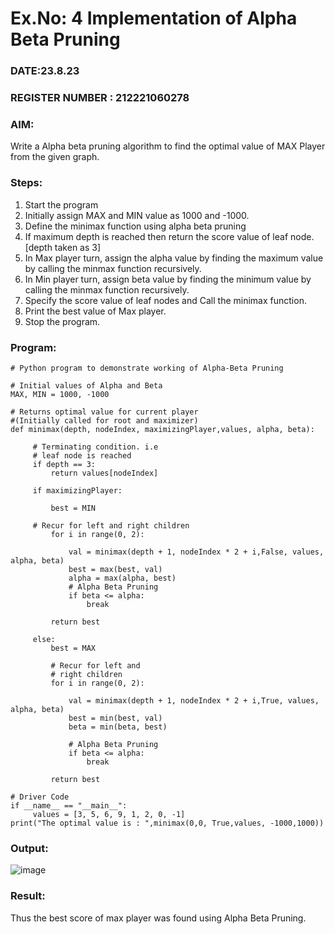 # Ex.No: 4   Implementation of Alpha Beta Pruning 
### DATE:23.8.23                                                                            
### REGISTER NUMBER : 212221060278 
### AIM: 
Write a Alpha beta pruning algorithm to find the optimal value of MAX Player from the given graph.
### Steps:
1. Start the program
2. Initially  assign MAX and MIN value as 1000 and -1000.
3.  Define the minimax function  using alpha beta pruning
4.  If maximum depth is reached then return the score value of leaf node. [depth taken as 3]
5.  In Max player turn, assign the alpha value by finding the maximum value by calling the minmax function recursively.
6.  In Min player turn, assign beta value by finding the minimum value by calling the minmax function recursively.
7.  Specify the score value of leaf nodes and Call the minimax function.
8.  Print the best value of Max player.
9.  Stop the program. 

### Program:
```
# Python program to demonstrate working of Alpha-Beta Pruning 
 
# Initial values of Alpha and Beta 
MAX, MIN = 1000, -1000 
 
# Returns optimal value for current player 
#(Initially called for root and maximizer) 
def minimax(depth, nodeIndex, maximizingPlayer,values, alpha, beta): 
 
     # Terminating condition. i.e 
     # leaf node is reached 
     if depth == 3: 
         return values[nodeIndex] 
     
     if maximizingPlayer: 
     
         best = MIN 
     
     # Recur for left and right children 
         for i in range(0, 2): 
         
             val = minimax(depth + 1, nodeIndex * 2 + i,False, values, alpha, beta) 
             best = max(best, val) 
             alpha = max(alpha, best)
             # Alpha Beta Pruning 
             if beta <= alpha: 
                 break 
             
         return best
     
     else: 
         best = MAX 
         
         # Recur for left and 
         # right children 
         for i in range(0, 2): 
             
             val = minimax(depth + 1, nodeIndex * 2 + i,True, values, alpha, beta) 
             best = min(best, val) 
             beta = min(beta, best) 
             
             # Alpha Beta Pruning 
             if beta <= alpha: 
                 break 
         
         return best 
 
# Driver Code 
if __name__ == "__main__": 
     values = [3, 5, 6, 9, 1, 2, 0, -1]
print("The optimal value is : ",minimax(0,0, True,values, -1000,1000))

```

### Output:
![image](https://github.com/tharaga67/AI_Lab_2023-24/assets/150108534/b5bb7c0a-15be-4fdf-a649-36abe7d7f7cc)




### Result:
Thus the best score of max player was found using Alpha Beta Pruning.
